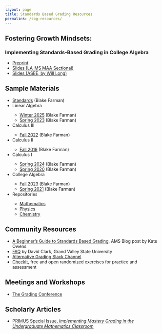 ```yaml
---
layout: page
title: Standards Based Grading Resources
permalink: /sbg-resources/
---
```


<h2>Fostering Growth Mindsets:</h2>
<h3>Implementing Standards-Based Grading in College Algebra</h3>
<ul>
<li><a href="{% link assets/preprints/FGM/index.html %}">Preprint</a></li>
<li><a href="{% link /assets/pdf/sbg.pdf %}">Slides (LA-MS MAA Sectional)</a></li>
<li><a href="{% link /assets/pdf/asee.pdf %}"> Slides (ASEE, by Will Long)</a></li>
</ul>
<h2>Sample Materials</h2>
<ul>
  <li><a href="{% link _pages/standards.md %}">Standards</a> (Blake Farman)</li>
  <li>Linear Algebra</li>
  <ul>
	<li><a href=" https://www.blakefarman.phd/syllabi/syllabi/308/W25/standards.html">Winter 2025</a> (Blake Farman)</li>
    <li><a href="{% link /assets/syllabi/syllabus-2002-64042-S23.pdf %}">Spring 2023</a> (Blake Farman)</li>
  </ul>
  <li>Calculus III</li>
  <ul>
    <li><a href="{% link /assets/syllabi/2032/F24/standards.html %}">Fall 2022</a> (Blake Farman)</li>
  </ul>
    <li>Calculus II</li>
  <ul>
    <li><a href="{% link /assets/syllabi/syllabus-162-Section 01.pdf %}">Fall 2019</a> (Blake Farman)</li>
  </ul>
    <li>Calculus I</li>
  <ul>
	<li><a href="{% link /assets/syllabi/1031/S24/standards.html %}">Spring 2024</a> (Blake Farman)</li>
    <li><a href="{% link /assets/syllabi/syllabus-161-01-2020.pdf %}">Spring 2020</a> (Blake Farman)</li>
  </ul>
    <li>College Algebra</li>
  <ul>
	<li><a href="{% link /assets/syllabi/1011/S24/63057/standards.html %}">Fall 2023</a> (Blake Farman)</li>
    <li><a href="{% link /assets/syllabi/syllabus-1011-62690.pdf %}">Spring 2021</a> (Blake Farman)</li>
  </ul>
  <li>Repositories</li>
  <ul>
    <li><a href="https://drive.google.com/drive/folders/1GNSqfOb0LZS6BeAuc1tqPDZWKkPk11KT">Mathematics</a></li>
    <li><a href="https://drive.google.com/drive/folders/1XPKGXG9Sl0fT90DIoyIwqMtbxp4Qynr9">Physics</a></li>
    <!-- <li><a href="https://drive.google.com/drive/folders/1L-akqa_1BLFQM0ukM_N_Kwr8562yB_gG">Biology</a></li> -->
    <li><a href="https://drive.google.com/drive/folders/1ebiUwMJmx8qv-c665WELK9yZ5lCUPPzk">Chemistry</a></li>
  </ul>
</ul>

<h2>Community Resources</h2>
<ul>
  <li><a href="https://blogs.ams.org/matheducation/2015/11/20/a-beginners-guide-to-standards-based-grading/">A Beginner’s Guide to Standards Based Grading</a>, AMS Blog post by Kate Owens</li>
  <li><a href="https://docs.google.com/document/d/1oWBOxRhU3kqizhJcbSYFc-33p_HyftA4FYh4zI6-ZUA/edit">FAQ</a> by David Clark, Grand Valley State University</li>
  <li><a href="https://alternativegrading.slack.com">Alternative Grading Slack Channel</a></li>
  <li><a href="https://checkit.clontz.org">CheckIt</a>, free and open randomized exercises for practice and assessment</li>
</ul>

<h2>Meetings and Workshops</h2>
<ul>
    <li><a href="https://thegradingconference.com">The Grading Conference</a></li>
</ul>

<h2>Scholarly Articles</h2>
<ul>
  <li><a href="https://www.tandfonline.com/toc/upri20/30/8-10">PRIMUS Special Issue, <em>Implementing Mastery Grading in the Undergraduate Mathematics Classroom</em></a></li>
</ul>
